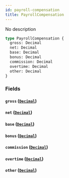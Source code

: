 ```yaml
---
id: payroll-compensation
title: PayrollCompensation
---
```


No description

```graphql
type PayrollCompensation {
  gross: Decimal
  net: Decimal
  base: Decimal
  bonus: Decimal
  commission: Decimal
  overtime: Decimal
  other: Decimal
}
```

### Fields

#### `gross` ([`Decimal`](/docs/partners/truework/scalars/decimal))

#### `net` ([`Decimal`](/docs/partners/truework/scalars/decimal))

#### `base` ([`Decimal`](/docs/partners/truework/scalars/decimal))

#### `bonus` ([`Decimal`](/docs/partners/truework/scalars/decimal))

#### `commission` ([`Decimal`](/docs/partners/truework/scalars/decimal))

#### `overtime` ([`Decimal`](/docs/partners/truework/scalars/decimal))

#### `other` ([`Decimal`](/docs/partners/truework/scalars/decimal))
